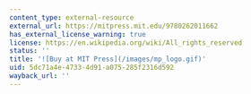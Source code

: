 ```yaml
---
content_type: external-resource
external_url: https://mitpress.mit.edu/9780262011662
has_external_license_warning: true
license: https://en.wikipedia.org/wiki/All_rights_reserved
status: ''
title: '![Buy at MIT Press](/images/mp_logo.gif)'
uid: 5dc71a4e-4733-4d91-a075-285f2316d592
wayback_url: ''
---
```

